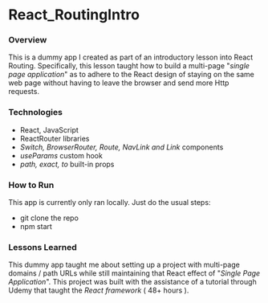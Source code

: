 # React_RoutingIntro

### Overview
This is a dummy app I created as part of an introductory lesson into React Routing. Specifically, this lesson taught how to build a multi-page "_single page application_" as to adhere to the React design of staying on the same web page without having to leave the browser and send more Http requests.

### Technologies
* React, JavaScript
* ReactRouter libraries 
* _Switch, BrowserRouter, Route, NavLink and Link_ components
* _useParams_ custom hook 
* _path, exact, to_ built-in props


### How to Run
This app is currently only ran locally. Just do the usual steps:
* git clone the repo
* npm start 

### Lessons Learned
This dummy app taught me about setting up a project with multi-page domains / path URLs while still maintaining that React effect of "_Single Page Application_". This project was built with the assistance of a tutorial through Udemy that taught the _React framework_ ( 48+ hours ).
